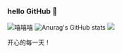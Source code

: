 ### hello GitHub 👋

<!--
**hayratjan/hayratjan** is a ✨ _special_ ✨ repository because its `README.md` (this file) appears on your GitHub profile.

Here are some ideas to get you started:

- 🔭 I’m currently working on ...
- 🌱 I’m currently learning ...
- 👯 I’m looking to collaborate on ...
- 🤔 I’m looking for help with ...
- 💬 Ask me about ...
- 📫 How to reach me: ...
- 😄 Pronouns: ...
- ⚡ Fun fact: ...
-->
![嘻嘻嘻](https://github-readme-stats.vercel.app/api?username=stacklens&show_icons=true&theme=radical)
![Anurag's GitHub stats](https://github-readme-stats.vercel.app/api?username=hayratjan&show_icons=true&theme=radical)
![](https://img.shields.io/badge/python-3.10-orange?style=for-the-badge&logo=python&logoColor=orange)

开心的每一天！
